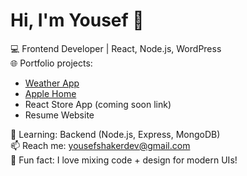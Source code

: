 # Hi, I'm Yousef 👋

💻 Frontend Developer | React, Node.js, WordPress  
🌐 Portfolio projects:  
- [Weather App](https://weather.yuozarseiph.top)  
- [Apple Home](https://apple-home-uyq6.vercel.app)  
- React Store App (coming soon link)  
- Resume Website  

🚀 Learning: Backend (Node.js, Express, MongoDB)  
📫 Reach me: yousefshakerdev@gmail.com  
🌟 Fun fact: I love mixing code + design for modern UIs!
